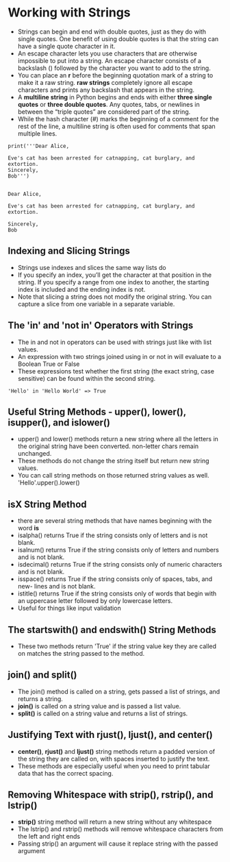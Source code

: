 # Working with Strings
- Strings can begin and end with double quotes, just as they do with single quotes. One benefit of using double quotes is that the string can have a single quote character in it.
- An escape character lets you use characters that are otherwise impossible to put into a string. An escape character consists of a backslash (\) followed by the character you want to add to the string.
- You can place an **r** before the beginning quotation mark of a string to make it a raw string. **raw strings** completely ignore all escape characters and prints any backslash that appears in the string.
- A **multiline string** in Python begins and ends with either **three single quotes** or **three double quotes**. Any quotes, tabs, or newlines in between the “triple quotes” are considered part of the string.
- While the hash character (#) marks the beginning of a comment for the rest of the line, a multiline string is often used for comments that span multiple lines.
```
print('''Dear Alice,

Eve's cat has been arrested for catnapping, cat burglary, and extortion.
Sincerely,
Bob''')


Dear Alice,

Eve's cat has been arrested for catnapping, cat burglary, and extortion.

Sincerely,
Bob

```

## Indexing and Slicing Strings
- Strings use indexes and slices the same way lists do
- If you specify an index, you’ll get the character at that position in the string. If you specify a range from one index to another, the starting index is included and the ending index is not.
- Note that slicing a string does not modify the original string. You can capture a slice from one variable in a separate variable.

## The 'in' and 'not in' Operators with Strings
- The in and not in operators can be used with strings just like with list values.
- An expression with two strings joined using in or not in will evaluate to a Boolean True or False
- These expressions test whether the first string (the exact string, case sensitive) can be found within the second string.
```
'Hello' in 'Hello World' => True

```

## Useful String Methods - upper(), lower(), isupper(), and islower()
- upper() and lower() methods return a new string where all the letters in the original string have been converted. non-letter chars remain unchanged.
- These methods do not change the string itself but return new string values.
- You can call string methods on those returned string values as well. 'Hello'.upper().lower()

## isX String Method
- there are several string methods that have names beginning with the word **is**
- isalpha() returns True if the string consists only of letters and is not blank.
- isalnum() returns True if the string consists only of letters and numbers
and is not blank.
- isdecimal() returns True if the string consists only of numeric characters and is not blank.
- isspace() returns True if the string consists only of spaces, tabs, and new- lines and is not blank.
- istitle() returns True if the string consists only of words that begin with an uppercase letter followed by only lowercase letters.
- Useful for things like input validation

## The startswith() and endswith() String Methods
- These two methods return 'True' if the string value key they are called on matches the string passed to the method.

## join() and split()
- The join() method is called on a string, gets passed a list of strings, and returns a string.
- **join()** is called on a string value and is passed a list value.
- **split()** is called on a string value and returns a list of strings.

## Justifying Text with rjust(), ljust(), and center()
- **center()**, **rjust()** and **ljust()** string methods return a padded version of the string they are called on, with spaces inserted to justify the text.
- These methods are especially useful when you need to print tabular data that has the correct spacing.

## Removing Whitespace with strip(), rstrip(), and lstrip()
- **strip()** string method will return a new string without any whitespace
- The lstrip() and rstrip() methods will remove whitespace characters from the left and right ends
- Passing strip() an argument will cause it replace string with the passed argument
